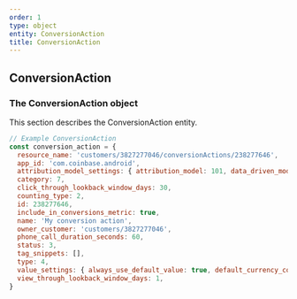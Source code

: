 ```yaml
---
order: 1
type: object
entity: ConversionAction
title: ConversionAction
---
```


## ConversionAction

### The ConversionAction object

This section describes the ConversionAction entity.

```javascript
// Example ConversionAction
const conversion_action = {
  resource_name: 'customers/3827277046/conversionActions/238277646',
  app_id: 'com.coinbase.android',
  attribution_model_settings: { attribution_model: 101, data_driven_model_status: 5 },
  category: 7,
  click_through_lookback_window_days: 30,
  counting_type: 2,
  id: 238277646,
  include_in_conversions_metric: true,
  name: 'My conversion action',
  owner_customer: 'customers/3827277046',
  phone_call_duration_seconds: 60,
  status: 3,
  tag_snippets: [],
  type: 4,
  value_settings: { always_use_default_value: true, default_currency_code: 'GBP', default_value: 1 },
  view_through_lookback_window_days: 1,
}
```
